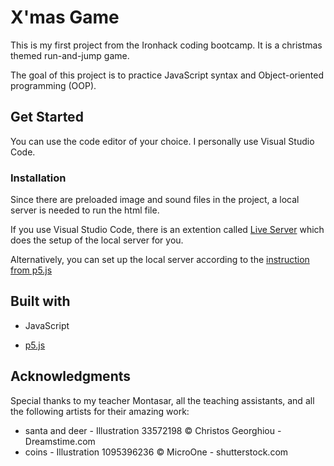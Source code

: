 # X'mas Game

This is my first project from the Ironhack coding bootcamp. It is a christmas themed run-and-jump game.


The goal of this project is to practice JavaScript syntax and Object-oriented programming (OOP).

## Get Started
You can use the code editor of your choice. I personally use Visual Studio Code.

### Installation
Since there are preloaded image and sound files in the project, a local server is needed to run the html file.


If you use Visual Studio Code, there is an extention called [Live Server](https://marketplace.visualstudio.com/items?itemName=ritwickdey.LiveServer) which does the setup of the local server for you.


Alternatively, you can set up the local server according to the [instruction from p5.js](https://github.com/processing/p5.js/wiki/Local-server)

## Built with
* JavaScript


* [p5.js](https://p5js.org/)

## Acknowledgments
Special thanks to my teacher Montasar, all the teaching assistants, and all the following artists for their amazing work:
* santa and deer - Illustration 33572198 © Christos Georghiou - Dreamstime.com
* coins - Illustration 1095396236 © MicroOne - shutterstock.com
